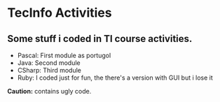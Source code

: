 # TecInfo Activities

## Some stuff i coded in TI course activities.
- Pascal: First module as portugol
- Java: Second module
- CSharp: Third module
- Ruby: I coded just for fun, the there's a version with GUI but i lose it

**Caution:** contains ugly code.
